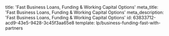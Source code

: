 title: 'Fast Business Loans, Funding & Working Capital Options'
meta_title: 'Fast Business Loans, Funding & Working Capital Options'
meta_description: 'Fast Business Loans, Funding & Working Capital Options'
id: 63833712-acd9-43e5-9428-3c45f3aa65e8
template: lp/business-funding-fast-with-partners